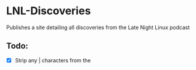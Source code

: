 # LNL-Discoveries
Publishes a site detailing all discoveries from the Late Night Linux podcast

## Todo:

- [x] Strip any | characters from the <title> and <meta name="description" content=""> strings
- [x] Add header logo
- [ ] Instead of checking which files exist, write database with number of discoveries and checksum of details
- [ ] Query database to determine whether to process or not
- [x] Tidy and document code
- [ ] Search in <script> for <title> and <meta> information
- [ ] Generate using GitHub actions
- [ ] Update CSS properly and don't use the JS override
- [x] Tweak the for loop range once discoveries tags have been found
